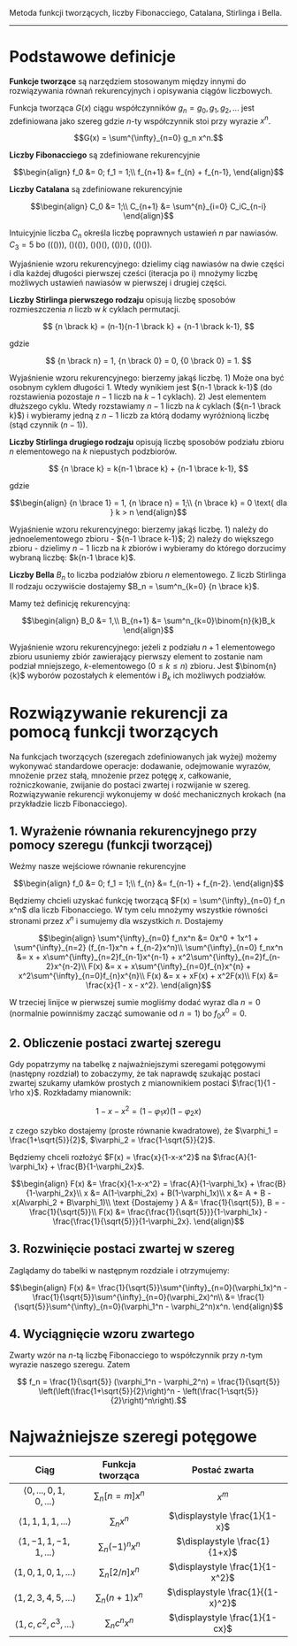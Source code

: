 Metoda funkcji tworzących, liczby Fibonacciego, Catalana, Stirlinga i Bella.

---

# Podstawowe definicje

**Funkcje tworzące** są narzędziem stosowanym między innymi do rozwiązywania równań rekurencyjnych i opisywania ciągów liczbowych.

Funkcja tworząca $G(x)$ ciągu współczynników
${g_n} = g_0, g_1, g_2,...$ jest zdefiniowana jako
szereg gdzie $n$-ty współczynnik stoi przy wyrazie $x^n$.

$$G(x) = \sum^{\infty}_{n=0} g_n x^n.$$

**Liczby Fibonacciego** są zdefiniowane rekurencyjnie

$$\begin{align}
f_0 &= 0; f_1 = 1;\\
f_{n+1} &= f_{n} + f_{n-1},
\end{align}$$

**Liczby Catalana** są zdefiniowane rekurencyjnie

$$\begin{align}
C_0 &= 1;\\
C_{n+1} &= \sum^{n}_{i=0} C_iC_{n-i}
\end{align}$$

Intuicyjnie liczba $C_n$ określa liczbę poprawnych ustawień $n$ par nawiasów. $C_3 = 5$ bo $((())), \ ()(()), \  ()()(), \ (())(), \ (()())$.

Wyjaśnienie wzoru rekurencyjnego: dzielimy ciąg nawiasów na dwie części i dla każdej długości pierwszej cześci (iteracja po i) mnożymy liczbę możliwych ustawień nawiasów w pierwszej i drugiej części.

**Liczby Stirlinga pierwszego rodzaju** opisują liczbę sposobów rozmieszczenia $n$ liczb w $k$ cyklach permutacji.

$$
{n \brack k} = (n-1){n-1 \brack k} + {n-1 \brack k-1},
$$

gdzie

$$
{n \brack n} = 1, {n \brack 0} = 0, {0 \brack 0} = 1.
$$

Wyjaśnienie wzoru rekurencyjnego: bierzemy jakąś liczbę. 1) Może ona być osobnym cyklem długości 1. Wtedy wynikiem jest ${n-1 \brack k-1}$ (do rozstawienia pozostaje $n-1$ liczb na $k-1$ cyklach). 2) Jest elementem dłuższego cyklu. Wtedy rozstawiamy $n-1$ liczb na $k$ cyklach (${n-1 \brack k}$) i wybieramy jedną z $n-1$ liczb za którą dodamy wyróżnioną liczbę (stąd czynnik $(n-1)$).

**Liczby Stirlinga drugiego rodzaju** opisują liczbę sposobów podziału zbioru $n$ elementowego na $k$ niepustych podzbiorów.

$$
{n \brace k} = k{n-1 \brace k} + {n-1 \brace k-1},
$$

gdzie

$$\begin{align}
{n \brace 1} = 1, {n \brace n} = 1;\\
{n \brace k} = 0 \text{ dla } k > n
\end{align}$$

Wyjaśnienie wzoru rekurencyjnego: bierzemy jakąś liczbę. 1) należy do jednoelementowego zbioru - ${n-1 \brace k-1}$; 2) należy do większego zbioru - dzielimy $n-1$ liczb na $k$ zbiorów i wybieramy do którego dorzucimy wybraną liczbę: $k{n-1 \brace k}$.

**Liczby Bella** $B_n$ to liczba podziałów zbioru $n$ elementowego. Z liczb Stirlinga II rodzaju oczywiście dostajemy $B_n = \sum^n_{k=0} {n \brace k}$.

Mamy też definicję rekurencyjną:

$$\begin{align}
B_0 &= 1,\\
B_{n+1} &= \sum^n_{k=0}\binom{n}{k}B_k
\end{align}$$

Wyjaśnienie wzoru rekurencyjnego: jeżeli z podziału $n+1$ elementowego zbioru usuniemy zbiór zawierający pierwszy element to zostanie nam podział mniejszego, $k$-elementowego ($0 \leqslant k \leqslant n$) zbioru. Jest $\binom{n}{k}$ wyborów pozostałych $k$ elementów i $B_k$ ich możliwych podziałów.

# Rozwiązywanie rekurencji za pomocą funkcji tworzących

Na funkcjach tworzących (szeregach zdefiniowanych jak wyżej) możemy wykonywać standardowe operacje: dodawanie, odejmowanie wyrazów, mnożenie przez stałą, mnożenie przez potęgę $x$, całkowanie, rożniczkowanie, zwijanie do postaci zwartej i rozwijanie w szereg. Rozwiązywanie rekurencji wykonujemy w dość mechanicznych krokach (na przykładzie liczb Fibonacciego).

## 1. Wyrażenie równania rekurencyjnego przy pomocy szeregu (funkcji tworzącej)

Weźmy nasze wejściowe równanie rekurencyjne

$$\begin{align}
f_0 &= 0; f_1 = 1;\\
f_{n} &= f_{n-1} + f_{n-2}.
\end{align}$$

Będziemy chcieli uzyskać funkcję tworzącą $F(x) = \sum^{\infty}_{n=0} f_n x^n$ dla liczb Fibonacciego. W tym celu mnożymy wszystkie równości stronami przez $x^n$ i sumujemy dla wszystkich $n$. Dostajemy

$$\begin{align}
\sum^{\infty}_{n=0} f_nx^n &= 0x^0 + 1x^1 + \sum^{\infty}_{n=2} (f_{n-1}x^n + f_{n-2}x^n)\\
\sum^{\infty}_{n=0} f_nx^n &= x + x\sum^{\infty}_{n=2}f_{n-1}x^{n-1} + x^2\sum^{\infty}_{n=2}f_{n-2}x^{n-2}\\
F(x) &= x + x\sum^{\infty}_{n=0}f_{n}x^{n} + x^2\sum^{\infty}_{n=0}f_{n}x^{n}\\
F(x) &= x + xF(x) + x^2F(x)\\
F(x) &= \frac{x}{1 - x - x^2}.
\end{align}$$

W trzeciej linijce w pierwszej sumie mogliśmy dodać wyraz dla $n=0$ (normalnie powinniśmy zacząć sumowanie od $n=1$) bo $f_0x^0 = 0$.

## 2. Obliczenie postaci zwartej szeregu

Gdy popatrzymy na tabelkę z najważniejszymi szeregami potęgowymi (następny rozdział) to zobaczymy, że tak naprawdę szukając postaci zwartej szukamy ułamków prostych z mianownikiem postaci $\frac{1}{1 - \rho x}$. Rozkładamy mianownik:

$$
1-x-x^2 = (1 - \varphi_1x)(1 - \varphi_2x)
$$

z czego szybko dostajemy (proste równanie kwadratowe), że $\varphi_1 = \frac{1+\sqrt{5}}{2}$, $\varphi_2 = \frac{1-\sqrt{5}}{2}$.

Będziemy chceli rozłożyć $F(x) = \frac{x}{1-x-x^2}$ na  $\frac{A}{1-\varphi_1x} + \frac{B}{1-\varphi_2x}$.

$$\begin{align}
F(x) &= \frac{x}{1-x-x^2} = \frac{A}{1-\varphi_1x} + \frac{B}{1-\varphi_2x}\\
x &= A(1-\varphi_2x) + B(1-\varphi_1x)\\
x &= A + B - x(A\varphi_2 + B\varphi_1)\\
\text {Dostajemy } A &= \frac{1}{\sqrt{5}}, B = -\frac{1}{\sqrt{5}}\\
F(x) &= \frac{\frac{1}{\sqrt{5}}}{1-\varphi_1x} - \frac{\frac{1}{\sqrt{5}}}{1-\varphi_2x}.
\end{align}$$

## 3. Rozwinięcie postaci zwartej w szereg
Zaglądamy do tabelki w następnym rozdziale i otrzymujemy:

$$\begin{align}
F(x) &= \frac{1}{\sqrt{5}}\sum^{\infty}_{n=0}(\varphi_1x)^n - \frac{1}{\sqrt{5}}\sum^{\infty}_{n=0}(\varphi_2x)^n\\
&= \frac{1}{\sqrt{5}}\sum^{\infty}_{n=0}(\varphi_1^n -
  \varphi_2^n)x^n.
\end{align}$$

## 4. Wyciągnięcie wzoru zwartego
Zwarty wzór na $n$-tą liczbę Fibonacciego to współczynnik przy $n$-tym wyrazie naszego szeregu. Zatem

$$ f_n = \frac{1}{\sqrt{5}} (\varphi_1^n - \varphi_2^n) = \frac{1}{\sqrt{5}} \left(\left(\frac{1+\sqrt{5}}{2}\right)^n - \left(\frac{1-\sqrt{5}}{2}\right)^n\right).$$

# Najważniejsze szeregi potęgowe

|Ciąg|Funkcja tworząca|Postać zwarta|
|:--:|:--------------:|:-----------:|
|$\displaystyle \langle 0,...,0,1,0,... \rangle$|$\displaystyle \sum_n [n=m]x^n$|$\displaystyle x^m$|
|$\displaystyle \langle 1,1,1,1,... \rangle$|$\displaystyle \sum_n x^n$|$\displaystyle \frac{1}{1-x}$|
|$\displaystyle \langle 1, -1, 1, -1, 1,... \rangle$|$\displaystyle \sum_n (-1)^nx^n$|$\displaystyle \frac{1}{1+x}$|
|$\displaystyle \langle 1,0,1,0,1,... \rangle$|$\displaystyle \sum_n [2/n]x^n$|$\displaystyle \frac{1}{1-x^2}$|
|$\displaystyle \langle 1,2,3,4,5,... \rangle$|$\displaystyle \sum_n (n+1)x^n$|$\displaystyle \frac{1}{(1-x)^2}$|
|$\displaystyle \langle 1,c,c^2,c^3,... \rangle$|$\displaystyle \sum_n c^n x^n$|$\displaystyle \frac{1}{1-cx}$|

